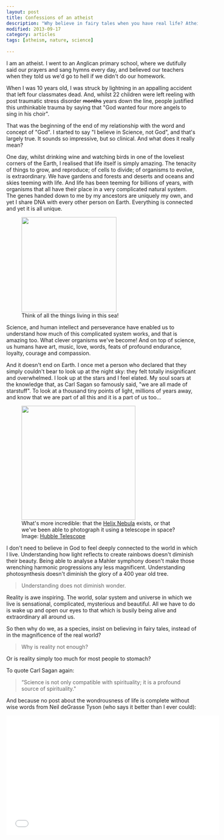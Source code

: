 ```yaml
---
layout: post
title: Confessions of an atheist
description: "Why believe in fairy tales when you have real life? Atheists have souls too..."
modified: 2013-09-17
category: articles
tags: [atheism, nature, science]
 
---
```


I am an atheist. I went to an Anglican primary school, where we dutifully said our prayers and sang hymns every day, and believed our teachers when they told us we'd go to hell if we didn't do our homework.

When I was 10 years old, I was struck by lightning in an appalling accident that left four classmates dead. And, whilst 22 children were left reeling with post traumatic stress disorder <strike>months</strike> years down the line, people justified this unthinkable trauma by saying that "God wanted four more angels to sing in his choir".

That was the beginning of the end of my relationship with the word and concept of "God". I started to say "I believe in Science, not God", and that's largely true. It sounds so impressive, but so clinical. And what does it really mean?

One day, whilst drinking wine and watching birds in one of the loveliest corners of the Earth, I realised that life itself is simply amazing. The tenacity of things to grow, and reproduce; of cells to divide; of organisms to evolve, is extraordinary. We have gardens and forests and deserts and oceans and skies teeming with life. And life has been teeming for billions of years, with organisms that all have their place in a very complicated natural system. The genes handed down to me by my ancestors are uniquely my own, and yet I share DNA with every other person on Earth. Everything is connected and yet it is all unique.

<figure class="center"><a href="{{ site.url }}/images/brenton.JPG"><img src="{{ site.url }}/images/brenton.JPG" width="250"/></a><figcaption>Think of all the things living in this sea!</figcaption></figure>

Science, and human intellect and perseverance have enabled us to understand how much of this complicated system works, and that is amazing too. What clever organisms we've become! And on top of science, us humans have art, music, love, words, feats of profound endurance, loyalty, courage and compassion.

And it doesn't end on Earth. I once met a person who declared that they simply couldn't bear to look up at the night sky: they felt totally insignificant and overwhelmed. I look up at the stars and I feel elated. My soul soars at the knowledge that, as Carl Sagan so famously said, "we are all made of starstuff". To look at a thousand tiny points of light, millions of years away, and know that we are part of all this and it is a part of us too...

<figure class="center"><a href="http://imgsrc.hubblesite.org/hu/db/images/hs-2003-11-a-large_web.jpg"><img  src="http://imgsrc.hubblesite.org/hu/db/images/hs-2003-11-a-large_web.jpg" width="300"/> </a><figcaption>What's more incredible: that the <a href="http://en.wikipedia.org/wiki/Helix_Nebula">Helix Nebula</a> exists, or that we've been able to photograph it using a telescope in space?<br />
Image: <a href="http://hubblesite.org/">Hubble Telescope</a></figcaption>
</figure>

I don't need to believe in God to feel deeply connected to the world in which I live. Understanding how light reflects to create rainbows doesn't diminish their beauty. Being able to analyse a Mahler symphony doesn't make those wrenching harmonic progressions any less magnificent. Understanding photosynthesis doesn't diminish the glory of a 400 year old tree.

>Understanding does not diminish wonder.

Reality is awe inspiring. The world, solar system and universe in which we live is sensational, complicated, mysterious and beautiful. All we have to do is wake up and open our eyes to that which is busily being alive and extraordinary all around us.

So then why do we, as a species, insist on believing in fairy tales, instead of in the magnificence of the real world?

>Why is reality not enough?

Or is reality simply too much for most people to stomach?

To quote Carl Sagan again:

>“Science is not only compatible with spirituality; it is a profound source of spirituality."

And because no post about the wondrousness of life is complete without wise words from Neil deGrasse Tyson (who says it better than I ever could):

<div style="text-align: center;">
<iframe allowfullscreen="" frameborder="0" height="315" src="//www.youtube.com/embed/9D05ej8u-gU" width="560"></iframe></div>

